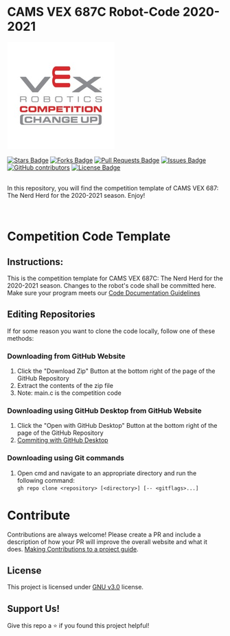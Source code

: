 # CAMS VEX 687C Robot-Code 2020-2021
![Change-Up Logo](/assets/img/change-up-logo.jpg)
<div align="left">
<a href="https://github.com/687vex/687C-Robot-Code-2020-2021/stargazers"><img src="https://img.shields.io/github/stars/687vex/687C-Robot-Code-2020-2021" alt="Stars Badge"/></a>
<a href="https://github.com/687vex/687C-Robot-Code-2020-2021/members"><img src="https://img.shields.io/github/forks/687vex/687C-Robot-Code-2020-2021" alt="Forks Badge"/></a>
<a href="https://github.com/687vex/687C-Robot-Code-2020-2021/pulls"><img src="https://img.shields.io/github/issues-pr/687vex/687C-Robot-Code-2020-2021" alt="Pull Requests Badge"/></a>
<a href="https://github.com/687vex/687C-Robot-Code-2020-2021"><img src="https://img.shields.io/github/issues/687vex/687C-Robot-Code-2020-2021" alt="Issues Badge"/></a>
<a href="https://github.com/687vex/687C-Robot-Code-2020-2021"><img alt="GitHub contributors" src="https://img.shields.io/github/contributors/687vex/687C-Robot-Code-2020-2021?color=2b9348"></a>
<a href="https://github.com/687vex/687C-Robot-Code-2020-2021/blob/main/LICENSE"><img src="https://img.shields.io/github/license/687vex/687C-Robot-Code-2020-2021?color=2b9348" alt="License Badge"/></a>
</div>

<br>

In this repository, you will find the competition template of CAMS VEX 687: The Nerd Herd for the 2020-2021 season. Enjoy!

<br>

# Competition Code Template
## Instructions:
This is the competition template for CAMS VEX 687C: The Nerd Herd for the 2020-2021 season. Changes to the robot's code shall be committed here. Make sure your program meets our [Code Documentation Guidelines](https://github.com/687vex/Competition-Template-2020-2021/blob/main/CodeDocumentation.md)

## Editing Repositories
If for some reason you want to clone the code locally, follow one of these methods:

### Downloading from GitHub Website
  1. Click the "Download Zip" Button at the bottom right of the page of the GitHub Repository
  2. Extract the contents of the zip file
  3. Note: main.c is the competition code

### Downloading using GitHub Desktop from GitHub Website
  1. Click the "Open with GitHub Desktop" Button at the bottom right of the page of the GitHub Repository
  3. [Commiting with GitHub Desktop](https://docs.github.com/en/desktop/contributing-and-collaborating-using-github-desktop/committing-and-reviewing-changes-to-your-project#1-choosing-a-branch-and-making-changes)

### Downloading using Git commands
  1. Open cmd and navigate to an appropriate directory and run the following command:
  <br> ```gh repo clone <repository> [<directory>] [-- <gitflags>...] ```

# Contribute
Contributions are always welcome! Please create a PR and include a description of how your PR will improve the overall website and what it does. [Making Contributions to a project guide](https://github.com/firstcontributions/first-contributions).

## License
This project is licensed under [GNU v3.0](https://opensource.org/licenses/GPL-3.0) license.

## Support Us!
Give this repo a ⭐️ if you found this project helpful!

